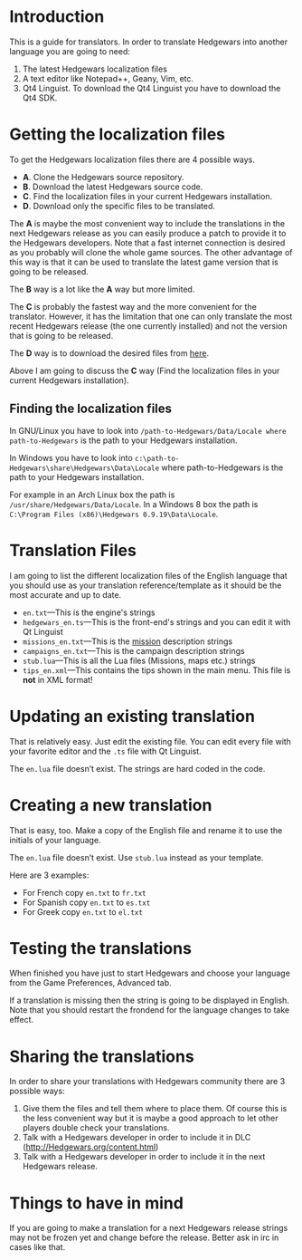 # Introduction #

This is a guide for translators. In order to translate Hedgewars into another language you are going to need:

  1. The latest Hedgewars localization files
  1. A text editor like Notepad++, Geany, Vim, etc.
  1. Qt4 Linguist. To download the Qt4 Linguist you have to download the Qt4 SDK.

# Getting the localization files #

To get the Hedgewars localization files there are 4 possible ways.

  * **A**. Clone the Hedgewars source repository.
  * **B**. Download the latest Hedgewars source code.
  * **C**. Find the localization files in your current Hedgewars installation.
  * **D**. Download only the specific files to be translated.

The **A** is maybe the most convenient way to include the translations in the next Hedgewars release as you can easily produce a patch to provide it to the Hedgewars developers. Note that a fast internet connection is desired as you probably will clone the whole game sources. The other advantage of this way is that it can be used to translate the latest game version that is going to be released.

The **B** way is a lot like the **A** way but more limited.

The **C** is probably the fastest way and the more convenient for the translator.
However, it has the limitation that one can only translate the most recent Hedgewars release (the one currently installed) and not the version that is going to be released.

The **D** way is to download the desired files from [here](http://hedgewars.googlecode.com/hg/share/hedgewars/Data/Locale/).

Above I am going to discuss the **C** way (Find the localization files in your current Hedgewars installation).

## Finding the localization files ##

In GNU/Linux you have to look into `/path-to-Hedgewars/Data/Locale where path-to-Hedgewars` is the path to your Hedgewars installation.

In Windows you have to look into `c:\path-to-Hedgewars\share\Hedgewars\Data\Locale` where path-to-Hedgewars is the path to your Hedgewars installation.

For example in an Arch Linux box the path is `/usr/share/Hedgewars/Data/Locale`.
In a Windows 8 box the path is `C:\Program Files (x86)\Hedgewars 0.9.19\Data\Locale`.

# Translation Files #

I am going to list the different localization files of the English language that you should use as your translation reference/template as it should be the most accurate and up to date.

  * `en.txt`—This is the engine's strings
  * `hedgewars_en.ts`—This is the front-end's strings and you can edit it with Qt Linguist
  * `missions_en.txt`—This is the [mission](Missions.md) description strings
  * `campaigns_en.txt`—This is the campaign description strings
  * `stub.lua`—This is all the Lua files (Missions, maps etc.) strings
  * `tips_en.xml`—This contains the tips shown in the main menu. This file is **not** in XML format!

# Updating an existing translation #

That is relatively easy. Just edit the existing file. You can edit every file with your favorite editor and the `.ts` file with Qt Linguist.

The `en.lua` file doesn’t exist. The strings are hard coded in the code.

# Creating a new translation #

That is easy, too. Make a copy of the English file and rename it to use the initials of your language.

The `en.lua` file doesn’t exist. Use `stub.lua` instead as your template.

Here are 3 examples:

  * For French copy `en.txt` to `fr.txt`
  * For Spanish copy `en.txt` to `es.txt`
  * For Greek copy `en.txt` to `el.txt`

# Testing the translations #

When finished you have just to start Hedgewars and choose your language from the Game Preferences, Advanced tab.

If a translation is missing then the string is going to be displayed in English.
Note that you should restart the frondend for the language changes to take effect.

# Sharing the translations #

In order to share your translations with Hedgewars community there are 3 possible ways:

  1. Give them the files and tell them where to place them. Of course this is the less convenient way but it is maybe a good approach to let other players double check your translations.
  1. Talk with a Hedgewars developer in order to include it in DLC (http://Hedgewars.org/content.html)
  1. Talk with a Hedgewars developer in order to include it in the next Hedgewars release.

# Things to have in mind #

If you are going to make a translation for a next Hedgewars release strings may not be frozen yet and change before the release. Better ask in irc in cases like that.